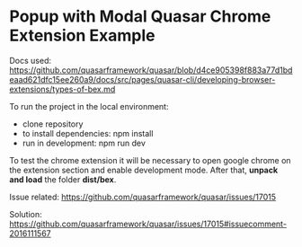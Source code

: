 # Popup with Modal Quasar Chrome Extension Example

Docs used: https://github.com/quasarframework/quasar/blob/d4ce905398f883a77d1bdeaad621dfc15ee260a9/docs/src/pages/quasar-cli/developing-browser-extensions/types-of-bex.md

To run the project in the local environment:

- clone repository
- to install dependencies: npm install
- run in development: npm run dev

To test the chrome extension it will be necessary to open google chrome on the extension section and enable development mode. After that, **unpack and load** the folder
**dist/bex**.

Issue related: https://github.com/quasarframework/quasar/issues/17015

Solution: https://github.com/quasarframework/quasar/issues/17015#issuecomment-2016111567

